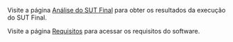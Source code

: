 Visite a página [Análise do SUT Final](https://github.com/GabrielSSAraujo/dc_cc_analyzer/wiki/An%C3%A1lise-do-SUT-Final) para obter os resultados da execução do SUT Final.

Visite a página [Requisitos](https://github.com/GabrielSSAraujo/dc_cc_analyzer/wiki/Requisitos) para acessar os requisitos do software.
